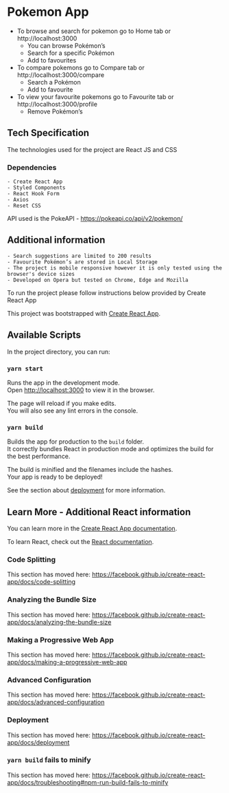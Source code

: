 # Pokemon App 

- To browse and search for pokemon go to Home tab or http://localhost:3000
    - You can browse Pokémon’s
    - Search for a specific Pokémon 
    - Add to favourites 
- To compare pokemons go to Compare tab or http://localhost:3000/compare 
    - Search a Pokémon 
    - Add to favourite
- To view your favourite pokemons go to Favourite tab or http://localhost:3000/profile
    - Remove Pokémon’s

## Tech Specification
The technologies used for the project are React JS and CSS 

### Dependencies 
    - Create React App
    - Styled Components
    - React Hook Form
    - Axios
    - Reset CSS

API used is the PokeAPI
    - https://pokeapi.co/api/v2/pokemon/

## Additional information 
    - Search suggestions are limited to 200 results
    - Favourite Pokémon’s are stored in Local Storage
    - The project is mobile responsive however it is only tested using the browser's device sizes
    - Developed on Opera but tested on Chrome, Edge and Mozilla 


To run the project please follow instructions below provided by Create React App

This project was bootstrapped with [Create React App](https://github.com/facebook/create-react-app).

## Available Scripts

In the project directory, you can run:

### `yarn start`

Runs the app in the development mode.<br />
Open [http://localhost:3000](http://localhost:3000) to view it in the browser.

The page will reload if you make edits.<br />
You will also see any lint errors in the console.

### `yarn build`

Builds the app for production to the `build` folder.<br />
It correctly bundles React in production mode and optimizes the build for the best performance.

The build is minified and the filenames include the hashes.<br />
Your app is ready to be deployed!

See the section about [deployment](https://facebook.github.io/create-react-app/docs/deployment) for more information.

## Learn More - Additional React information

You can learn more in the [Create React App documentation](https://facebook.github.io/create-react-app/docs/getting-started).

To learn React, check out the [React documentation](https://reactjs.org/).

### Code Splitting

This section has moved here: https://facebook.github.io/create-react-app/docs/code-splitting

### Analyzing the Bundle Size

This section has moved here: https://facebook.github.io/create-react-app/docs/analyzing-the-bundle-size

### Making a Progressive Web App

This section has moved here: https://facebook.github.io/create-react-app/docs/making-a-progressive-web-app

### Advanced Configuration

This section has moved here: https://facebook.github.io/create-react-app/docs/advanced-configuration

### Deployment

This section has moved here: https://facebook.github.io/create-react-app/docs/deployment

### `yarn build` fails to minify

This section has moved here: https://facebook.github.io/create-react-app/docs/troubleshooting#npm-run-build-fails-to-minify
